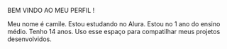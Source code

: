 BEM VINDO AO MEU PERFIL !

Meu nome é camile.
Estou estudando no Alura.
Estou no 1 ano do ensino médio.
Tenho 14 anos.
Uso esse espaço para compatilhar meus projetos desenvolvidos.
